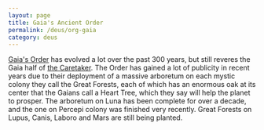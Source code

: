 ```yaml
---
layout: page
title: Gaia's Ancient Order
permalink: /deus/org-gaia
category: deus
---
```

[Gaia's Order](http://restlesswarrior.com/pax/groups/gaia.html) has evolved a lot over the past 300 years, but still reveres the Gaia half of [the Caretaker](npc-caretaker). The Order has gained a lot of publicity in recent years due to their deployment of a massive arboretum on each mystic colony they call the Great Forests, each of which has an enormous oak at its center that the Gaians call a Heart Tree, which they say will help the planet to prosper. The arboretum on Luna has been complete for over a decade, and the one on Percepi colony was finished very recently. Great Forests on Lupus, Canis, Laboro and Mars are still being planted.
